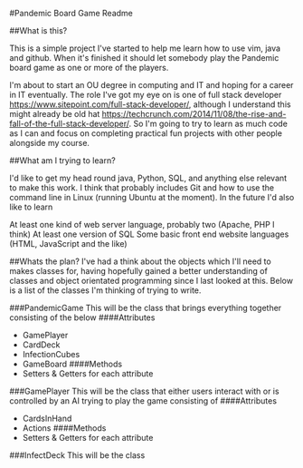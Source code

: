 #Pandemic Board Game Readme

##What is this?

This is a simple project I've started to help me learn how to use vim, java and github. When it's finished it should let somebody play the Pandemic board game as one or more of the players.

I'm about to start an OU degree in computing and IT and hoping for a career in IT eventually. The role I've got my eye on is one of full stack developer https://www.sitepoint.com/full-stack-developer/, although I understand this might already be old hat https://techcrunch.com/2014/11/08/the-rise-and-fall-of-the-full-stack-developer/. So I'm going to try to learn as much code as I can and focus on completing practical fun projects with other people alongside my course. 


##What am I trying to learn?

I'd like to get my head round java, Python, SQL, and anything else relevant to make this work. I think that probably includes Git and how to use the command line in Linux (running Ubuntu at the moment). In the future I'd also like to learn

At least one kind of web server language, probably two (Apache, PHP I think)
At least one version of SQL
Some basic front end website languages (HTML, JavaScript and the like)


##Whats the plan?
I've had a think about the objects which I'll need to makes classes for, having hopefully gained a better understanding of classes and object orientated programming since I last looked at this. Below is a list of the classes I'm thinking of trying to write.

###PandemicGame 
This will be the class that brings everything together consisting of the below
####Attributes
* GamePlayer
* CardDeck
* InfectionCubes
* GameBoard
####Methods
* Setters & Getters for each attribute


###GamePlayer
This will be the class that either users interact with or is controlled by an AI trying to play the game consisting of
####Attributes
* CardsInHand
* Actions
####Methods
* Setters & Getters for each attribute


###InfectDeck
This will be the class 
###

